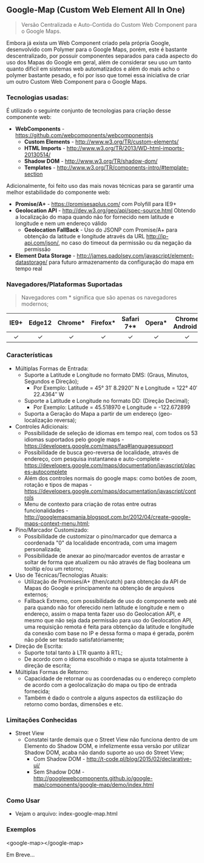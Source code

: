 ## Google-Map (Custom Web Element All In One)

> Versão Centralizada e Auto-Contida do Custom Web Component para o Google Maps.

Embora já exista um Web Component criado pela própria Google, 
desenvolvido com Polymer para o Google Maps, porém, este é 
bastante descentralizado, por possuir componentes separados para 
cada aspecto do uso dos Mapas do Google em geral, além de considerar
seu uso um tanto quanto dificil em sistemas web automatizados e além
do mais acho o polymer bastante pesado, e foi por isso que tomei essa
iniciativa de criar um outro Custom Web Component para o Google Maps.

### Tecnologias usadas:

É utilizado o seguinte conjunto de tecnologias para criação desse componente web:

- **WebComponents** - https://github.com/webcomponents/webcomponentsjs
  - **Custom Elements** - http://www.w3.org/TR/custom-elements/
  - **HTML Imports** - http://www.w3.org/TR/2013/WD-html-imports-20130514/
  - **Shadow DOM** - http://www.w3.org/TR/shadow-dom/
  - **Templates** - http://www.w3.org/TR/components-intro/#template-section

Adicionalmente, foi feito uso das mais novas técnicas para se garantir uma melhor estabilidade do componente web:

- **Promise/A+** - https://promisesaplus.com/ com Polyfill para IE9+
- **Geolocation API** - http://dev.w3.org/geo/api/spec-source.html Obtendo a localização do mapa quando não for fornecido nem latitude e longitude e nem um endereço válido
  - **Geolocation FallBack** - Uso do JSONP com Promise/A+ para obtenção da latitude e longitude através da URL http://ip-api.com/json/, no caso do timeout da permissão ou da negação da permissão
- **Element Data Storage** - http://james.padolsey.com/javascript/element-datastorage/ para futuro armazenamento da configuração do mapa em tempo real

### Navegadores/Plataformas Suportadas

> Navegadores com * significa que são apenas os navegadores modernos;

| IE9+ | Edge12 | Chrome* | Firefox* | Safari 7+* | Opera* | Chrome Android* | Mobile Safari* |
|:----:|:------:|:-------:|:--------:|:----------:|:------:|:---------------:|:--------------:|
|  ✓   |    ✓   |    ✓    |     ✓    |      ✓    |    ✓   |        ✓        |        ✓       |

### Características
- Múltiplas Formas de Entrada:
  - Suporte a Latitude e Longitude no formato DMS: (Graus, Minutos, Segundos e Direção);
    - Por Exemplo: Latitude = 45° 31′ 8.2920″ N e Longitude = 122° 40′ 22.4364″ W
  - Suporte a Latitude e Longitude no formato DD: (Direção Decimal);
    - Por Exemplo: Latitude = 45.518970 e Longitude = -122.672899
  - Suporta a Geração do Mapa a partir de um endereço (geo-localização reversa);
- Controles Adicionais:
  - Possibilidade de seleção de idiomas em tempo real, com todos os 53 idiomas suportados pelo google maps - https://developers.google.com/maps/faq#languagesupport
  - Possibilidade de busca geo-reversa de localidade, através de endereço, com pesquisa instantanea e auto-complete - https://developers.google.com/maps/documentation/javascript/places-autocomplete
  - Além dos controles normais do google maps: como botões de zoom, rotação e tipos de mapas - https://developers.google.com/maps/documentation/javascript/controls
  - Menu de contexto para criação de rotas entre outras funcionalidades - http://googlemapsmania.blogspot.com.br/2012/04/create-google-maps-context-menu.html;
- Pino/Marcador Customizado:
  - Possibilidade de customizar o pino/marcador que demarca a coordenada "0" da localidade encontrada, com uma imagem personalizada;
  - Possibilidade de anexar ao pino/marcador eventos de arrastar e soltar de forma que atualizem ou não através de flag booleana um tooltip e/ou um retorno;
- Uso de Técnicas/Tecnologias Atuais:
  - Utilização de Promises/A+ (then/catch) para obtenção da API de Mapas do Google e principamente na obtenção de arquivos externos;
  - Fallback Extremo, com possibilidade de uso do componente web até para quando não for oferecido nem latitude e longitude e nem o endereço, assim o mapa tenta fazer uso do Geolocation API, e mesmo que não seja dada permissão para uso do Geolocation API, uma requisição remota é feita para obtenção da latitude e longitude da conexão com base no IP e dessa forma o mapa é gerada, porém não pôde ser testado satisfatóriamente;
- Direção de Escrita:
  - Suporte total tanto à LTR quanto à RTL;
  - De acordo com o idioma escolhido o mapa se ajusta totalmente à direção de escrita;
- Múltiplas Formas de Retorno:
  - Capacidade de retornar ou as coordenadas ou o endereço completo de acordo com a geolocalização do mapa ou tipo de entrada fornecida;
  - Também é dado o controle a alguns aspectos da estilização do retorno como bordas, dimensões e etc.

### Limitações Conhecidas
- Street View
  - Constatei tarde demais que o Street View não funciona dentro de um Elemento do Shadow DOM, e infelizmente essa versão por utilizar Shadow DOM, acaba não dando suporte ao uso do Street View;
    - Com Shadow DOM - http://t-code.pl/blog/2015/02/declarative-ui/
    - Sem Shadow DOM - http://googlewebcomponents.github.io/google-map/components/google-map/demo/index.html

### Como Usar
- Vejam o arquivo: index-google-map.html

### Exemplos 

&lt;google-map&gt;&lt;/google-map&gt;

Em Breve...
